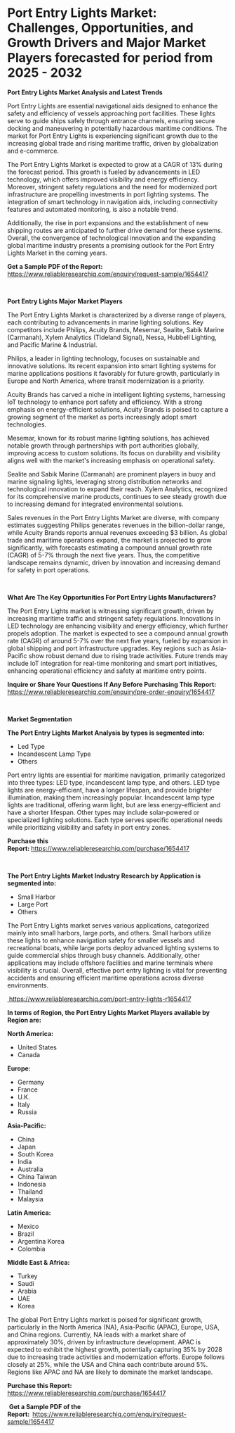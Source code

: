<p><h1>Port Entry Lights Market: Challenges, Opportunities, and Growth Drivers and Major Market Players forecasted for period from 2025 - 2032</h1></p><p><strong>Port Entry Lights Market Analysis and Latest Trends</strong></p>
<p><p>Port Entry Lights are essential navigational aids designed to enhance the safety and efficiency of vessels approaching port facilities. These lights serve to guide ships safely through entrance channels, ensuring secure docking and maneuvering in potentially hazardous maritime conditions. The market for Port Entry Lights is experiencing significant growth due to the increasing global trade and rising maritime traffic, driven by globalization and e-commerce.</p><p>The Port Entry Lights Market is expected to grow at a CAGR of 13% during the forecast period. This growth is fueled by advancements in LED technology, which offers improved visibility and energy efficiency. Moreover, stringent safety regulations and the need for modernized port infrastructure are propelling investments in port lighting systems. The integration of smart technology in navigation aids, including connectivity features and automated monitoring, is also a notable trend. </p><p>Additionally, the rise in port expansions and the establishment of new shipping routes are anticipated to further drive demand for these systems. Overall, the convergence of technological innovation and the expanding global maritime industry presents a promising outlook for the Port Entry Lights Market in the coming years.</p></p>
<p><strong>Get a Sample PDF of the Report:&nbsp;</strong> <a href="https://www.reliableresearchiq.com/enquiry/request-sample/1654417?utm_campaign=2744&utm_medium=2&utm_source=Github&utm_content=ia&utm_term=16042025&utm_id=port-entry-lights">https://www.reliableresearchiq.com/enquiry/request-sample/1654417</a></p>
<p>&nbsp;</p>
<p><strong>Port Entry Lights Major Market Players</strong></p>
<p><p>The Port Entry Lights Market is characterized by a diverse range of players, each contributing to advancements in marine lighting solutions. Key competitors include Philips, Acuity Brands, Mesemar, Sealite, Sabik Marine (Carmanah), Xylem Analytics (Tideland Signal), Nessa, Hubbell Lighting, and Pacific Marine & Industrial. </p><p>Philips, a leader in lighting technology, focuses on sustainable and innovative solutions. Its recent expansion into smart lighting systems for marine applications positions it favorably for future growth, particularly in Europe and North America, where transit modernization is a priority.</p><p>Acuity Brands has carved a niche in intelligent lighting systems, harnessing IoT technology to enhance port safety and efficiency. With a strong emphasis on energy-efficient solutions, Acuity Brands is poised to capture a growing segment of the market as ports increasingly adopt smart technologies.</p><p>Mesemar, known for its robust marine lighting solutions, has achieved notable growth through partnerships with port authorities globally, improving access to custom solutions. Its focus on durability and visibility aligns well with the market's increasing emphasis on operational safety.</p><p>Sealite and Sabik Marine (Carmanah) are prominent players in buoy and marine signaling lights, leveraging strong distribution networks and technological innovation to expand their reach. Xylem Analytics, recognized for its comprehensive marine products, continues to see steady growth due to increasing demand for integrated environmental solutions.</p><p>Sales revenues in the Port Entry Lights Market are diverse, with company estimates suggesting Philips generates revenues in the billion-dollar range, while Acuity Brands reports annual revenues exceeding $3 billion. As global trade and maritime operations expand, the market is projected to grow significantly, with forecasts estimating a compound annual growth rate (CAGR) of 5-7% through the next five years. Thus, the competitive landscape remains dynamic, driven by innovation and increasing demand for safety in port operations.</p></p>
<p>&nbsp;</p>
<p><strong>What Are The Key Opportunities For Port Entry Lights Manufacturers?</strong></p>
<p><p>The Port Entry Lights market is witnessing significant growth, driven by increasing maritime traffic and stringent safety regulations. Innovations in LED technology are enhancing visibility and energy efficiency, which further propels adoption. The market is expected to see a compound annual growth rate (CAGR) of around 5-7% over the next five years, fueled by expansion in global shipping and port infrastructure upgrades. Key regions such as Asia-Pacific show robust demand due to rising trade activities. Future trends may include IoT integration for real-time monitoring and smart port initiatives, enhancing operational efficiency and safety at maritime entry points.</p></p>
<p><strong>Inquire or Share Your Questions If Any Before Purchasing This Report:</strong> <a href="https://www.reliableresearchiq.com/enquiry/pre-order-enquiry/1654417?utm_campaign=2744&utm_medium=2&utm_source=Github&utm_content=ia&utm_term=16042025&utm_id=port-entry-lights">https://www.reliableresearchiq.com/enquiry/pre-order-enquiry/1654417</a></p>
<p>&nbsp;</p>
<p><strong>Market Segmentation</strong></p>
<p><strong>The Port Entry Lights Market Analysis by types is segmented into:</strong></p>
<p><ul><li>Led Type</li><li>Incandescent Lamp Type</li><li>Others</li></ul></p>
<p><p>Port entry lights are essential for maritime navigation, primarily categorized into three types: LED type, incandescent lamp type, and others. LED type lights are energy-efficient, have a longer lifespan, and provide brighter illumination, making them increasingly popular. Incandescent lamp type lights are traditional, offering warm light, but are less energy-efficient and have a shorter lifespan. Other types may include solar-powered or specialized lighting solutions. Each type serves specific operational needs while prioritizing visibility and safety in port entry zones.</p></p>
<p><strong>Purchase this Report:&nbsp;</strong><a href="https://www.reliableresearchiq.com/purchase/1654417?utm_campaign=2744&utm_medium=2&utm_source=Github&utm_content=ia&utm_term=16042025&utm_id=port-entry-lights">https://www.reliableresearchiq.com/purchase/1654417</a></p>
<p>&nbsp;</p>
<p><strong>The Port Entry Lights Market Industry Research by Application is segmented into:</strong></p>
<p><ul><li>Small Harbor</li><li>Large Port</li><li>Others</li></ul></p>
<p><p>The Port Entry Lights market serves various applications, categorized mainly into small harbors, large ports, and others. Small harbors utilize these lights to enhance navigation safety for smaller vessels and recreational boats, while large ports deploy advanced lighting systems to guide commercial ships through busy channels. Additionally, other applications may include offshore facilities and marine terminals where visibility is crucial. Overall, effective port entry lighting is vital for preventing accidents and ensuring efficient maritime operations across diverse environments.</p></p>
<p><a href="https://www.reliableresearchiq.com/port-entry-lights-r1654417?utm_campaign=2744&utm_medium=2&utm_source=Github&utm_content=ia&utm_term=16042025&utm_id=port-entry-lights">&nbsp;https://www.reliableresearchiq.com/port-entry-lights-r1654417</a></p>
<p><strong>In terms of Region, the Port Entry Lights Market Players available by Region are:</strong></p>
<p>
    <p> <strong> North America: </strong>
        <ul>
            <li>United States</li>
            <li>Canada</li>
        </ul>
        </p> 
    <p> <strong> Europe: </strong>
        <ul>
            <li>Germany</li>
            <li>France</li>
            <li>U.K.</li>
            <li>Italy</li>
            <li>Russia</li>
        </ul>
        </p> 
    <p> <strong> Asia-Pacific: </strong>
        <ul>
            <li>China</li>
            <li>Japan</li>
            <li>South Korea</li>
            <li>India</li>
            <li>Australia</li>
            <li>China Taiwan</li>
            <li>Indonesia</li>
            <li>Thailand</li>
            <li>Malaysia</li>
        </ul>
        </p> 
    <p> <strong> Latin America: </strong>
        <ul>
            <li>Mexico</li>
            <li>Brazil</li>
            <li>Argentina Korea</li>
            <li>Colombia</li>
        </ul>
        </p> 
    <p> <strong> Middle East & Africa: </strong>
        <ul>
            <li>Turkey</li>
            <li>Saudi</li>
            <li>Arabia</li>
            <li>UAE</li>
            <li>Korea</li>
        </ul>
    </p>
    </p>
<p><p>The global Port Entry Lights market is poised for significant growth, particularly in the North America (NA), Asia-Pacific (APAC), Europe, USA, and China regions. Currently, NA leads with a market share of approximately 30%, driven by infrastructure development. APAC is expected to exhibit the highest growth, potentially capturing 35% by 2028 due to increasing trade activities and modernization efforts. Europe follows closely at 25%, while the USA and China each contribute around 5%. Regions like APAC and NA are likely to dominate the market landscape.</p></p>
<p><strong>Purchase this Report: </strong><a href="https://www.reliableresearchiq.com/purchase/1654417?utm_campaign=2744&utm_medium=2&utm_source=Github&utm_content=ia&utm_term=16042025&utm_id=port-entry-lights">https://www.reliableresearchiq.com/purchase/1654417</a></p>
<p>&nbsp;<strong>Get a Sample PDF of the Report:&nbsp;&nbsp;</strong><a href="https://www.reliableresearchiq.com/enquiry/request-sample/1654417?utm_campaign=2744&utm_medium=2&utm_source=Github&utm_content=ia&utm_term=16042025&utm_id=port-entry-lights">https://www.reliableresearchiq.com/enquiry/request-sample/1654417</a></p>
<p><strong></strong></p>
<p><p></p><p></p><p></p></p>
